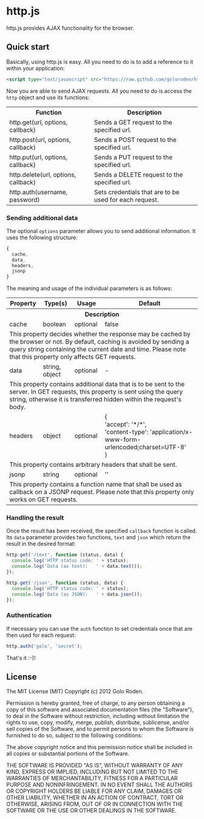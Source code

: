 # http.js

http.js provides AJAX functionality for the browser.

## Quick start

Basically, using http.js is easy. All you need to do is to add a reference to it within your application:

```html
<script type="text/javascript" src="https://raw.github.com/goloroden/http.js/master/http.js"></script>
```

Now you are able to send AJAX requests. All you need to do is access the `http` object and use its functions:

<table>
  <tr><th>Function</th><th>Description</th></tr>
  <tr><td>http.get(url, options, callback)</td><td>Sends a GET request to the specified url.</td></tr>
  <tr><td>http.post(url, options, callback)</td><td>Sends a POST request to the specified url.</td></tr>
  <tr><td>http.put(url, options, callback)</td><td>Sends a PUT request to the specified url.</td></tr>
  <tr><td>http.delete(url, options, callback)</td><td>Sends a DELETE request to the specified url.</td></tr>
  <tr><td>http.auth(username, password)</td><td>Sets credentials that are to be used for each request.</td></tr>
</table>

### Sending additional data

The optional `options` parameter allows you to send additional information. It uses the following structure:

```javascript
{
  cache,
  data,
  headers,
  jsonp
}
```

The meaning and usage of the individual parameters is as follows:

<table>
  <tr><th>Property</th><th>Type(s)</th><th>Usage</th><th>Default</th></tr>
  <tr><th colspan="4">Description</th></tr>
  <tr>
    <td>cache</td><td>boolean</td><td>optional</td><td>false</td>
  </tr>
  <tr>
    <td colspan="4">
      This property decides whether the response may be cached by the browser or not. By default, caching is
      avoided by sending a query string containing the current date and time. Please note that this property
      only affects GET requests.
    </td>
  </tr>
  <tr>
    <td>data</td><td>string, object</td><td>optional</td><td>-</td>
  </tr>
  <tr>
    <td colspan="4">
      This property contains additional data that is to be sent to the server. In GET requests, this property is
      sent using the query string, otherwise it is transferred hidden within the request's body.
    </td>
  </tr>
  <tr>
    <td>headers</td><td>object</td><td>optional</td><td>
      {<br />
        'accept': '*/*',<br />
        'content-type': 'application/x-www-form-urlencoded;charset=UTF-8'<br />
      }
    </td>
  </tr>
  <tr>
    <td colspan="4">
      This property contains arbitrary headers that shall be sent.
    </td>
  </tr>
  <tr>
    <td>jsonp</td><td>string</td><td>optional</td><td>''</td>
  </tr>
  <tr>
    <td colspan="4">
      This property contains a function name that shall be used as callback on a JSONP request. Please note
      that this property only works on GET requests.
    </td>
  </tr>
</table>

### Handling the result

Once the result has been received, the specified `callback` function is called. Its `data` parameter provides two
functions, `text` and `json` which return the result in the desired format:

```javascript
http.get('/text', function (status, data) {
  console.log('HTTP status code: ' + status);
  console.log('Data (as text):   ' + data.text());
});

http.get('/json', function (status, data) {
  console.log('HTTP status code: ' + status);
  console.log('Data (as JSON):   ' + data.json());
});
```

### Authentication

If necessary you can use the `auth` function to set credentials once that are then used for each request:

```javascript
http.auth('golo', 'secret');
```

That's it :-)!

## License

The MIT License (MIT)
Copyright (c) 2012 Golo Roden.
 
Permission is hereby granted, free of charge, to any person obtaining a copy of this software and associated documentation files (the "Software"), to deal in the Software without restriction, including without limitation the rights to use, copy, modify, merge, publish, distribute, sublicense, and/or sell copies of the Software, and to permit persons to whom the Software is furnished to do so, subject to the following conditions:
 
The above copyright notice and this permission notice shall be included in all copies or substantial portions of the Software.
 
THE SOFTWARE IS PROVIDED "AS IS", WITHOUT WARRANTY OF ANY KIND, EXPRESS OR IMPLIED, INCLUDING BUT NOT LIMITED TO THE WARRANTIES OF MERCHANTABILITY, FITNESS FOR A PARTICULAR PURPOSE AND NONINFRINGEMENT. IN NO EVENT SHALL THE AUTHORS OR COPYRIGHT HOLDERS BE LIABLE FOR ANY CLAIM, DAMAGES OR OTHER LIABILITY, WHETHER IN AN ACTION OF CONTRACT, TORT OR OTHERWISE, ARISING FROM, OUT OF OR IN CONNECTION WITH THE SOFTWARE OR THE USE OR OTHER DEALINGS IN THE SOFTWARE.